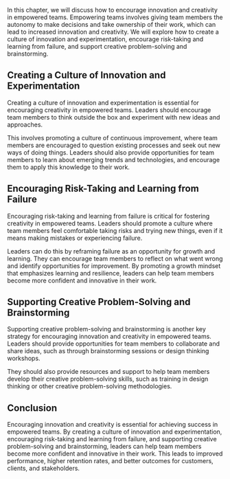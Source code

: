 
In this chapter, we will discuss how to encourage innovation and creativity in empowered teams. Empowering teams involves giving team members the autonomy to make decisions and take ownership of their work, which can lead to increased innovation and creativity. We will explore how to create a culture of innovation and experimentation, encourage risk-taking and learning from failure, and support creative problem-solving and brainstorming.

Creating a Culture of Innovation and Experimentation
----------------------------------------------------

Creating a culture of innovation and experimentation is essential for encouraging creativity in empowered teams. Leaders should encourage team members to think outside the box and experiment with new ideas and approaches.

This involves promoting a culture of continuous improvement, where team members are encouraged to question existing processes and seek out new ways of doing things. Leaders should also provide opportunities for team members to learn about emerging trends and technologies, and encourage them to apply this knowledge to their work.

Encouraging Risk-Taking and Learning from Failure
-------------------------------------------------

Encouraging risk-taking and learning from failure is critical for fostering creativity in empowered teams. Leaders should promote a culture where team members feel comfortable taking risks and trying new things, even if it means making mistakes or experiencing failure.

Leaders can do this by reframing failure as an opportunity for growth and learning. They can encourage team members to reflect on what went wrong and identify opportunities for improvement. By promoting a growth mindset that emphasizes learning and resilience, leaders can help team members become more confident and innovative in their work.

Supporting Creative Problem-Solving and Brainstorming
-----------------------------------------------------

Supporting creative problem-solving and brainstorming is another key strategy for encouraging innovation and creativity in empowered teams. Leaders should provide opportunities for team members to collaborate and share ideas, such as through brainstorming sessions or design thinking workshops.

They should also provide resources and support to help team members develop their creative problem-solving skills, such as training in design thinking or other creative problem-solving methodologies.

Conclusion
----------

Encouraging innovation and creativity is essential for achieving success in empowered teams. By creating a culture of innovation and experimentation, encouraging risk-taking and learning from failure, and supporting creative problem-solving and brainstorming, leaders can help team members become more confident and innovative in their work. This leads to improved performance, higher retention rates, and better outcomes for customers, clients, and stakeholders.
